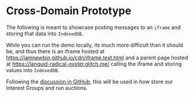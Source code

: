 # Cross-Domain Prototype

The following is meant to showcase posting messages to an `iframe` and storing that data into `IndexedDB`.

While you can run the demo locally, its much more difficult than it should be, and thus there is an iframe hosted at <https://iamnewton.github.io/cdn/iframe.test.html> and a parent page hosted at <https://languid-radical-oyster.glitch.me/> calling the iframe and storing values into `IndexedDB`.

Following the [discussion in GitHub](https://github.com/MagniteEngineering/fledge.polyfill/discussions/7), this will be used in how store our Interest Groups and run auctions.
